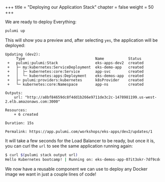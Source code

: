 +++
title = "Deploying our Application Stack"
chapter = false
weight = 50
+++

We are ready to deploy Everything:

```bash
pulumi up
```

This will show you a preview and, after selecting `yes`, the application will be deployed:

```
Updating (dev2):
     Type                                Name           Status      
 +   pulumi:pulumi:Stack                 eks-apps-dev2  created     
 +   ├─ my:kubernetes:ServiceDeployment  eks-demo-app   created     
 +   │  ├─ kubernetes:core:Service       app-svc        created     
 +   │  └─ kubernetes:apps:Deployment    eks-demos-app  created     
 +   ├─ pulumi:providers:kubernetes      k8sProvider    created     
 +   └─ kubernetes:core:Namespace        app-ns         created     
 
Outputs:
    url: "http://a8bf84659dc8f4dd1b266e9711de3c2c-1478981199.us-west-2.elb.amazonaws.com:3000"

Resources:
    + 6 created

Duration: 15s

Permalink: https://app.pulumi.com/workshops/eks-apps/dev2/updates/1
```

It will take a few seconds for the Load Balancer to be ready, but once it is, you can curl the `url` to see the same application running again:

```bash
$ curl $(pulumi stack output url)
Hello Kubernetes bootcamp! | Running on: eks-demos-app-07it3okr-7df9cddf49-974xn | v=2
```

We now have a reusable component we can use to deploy any Docker image we want in just a couple lines of code!